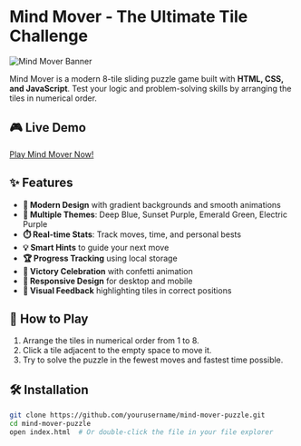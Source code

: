 # Mind Mover - The Ultimate Tile Challenge

![Mind Mover Banner](https://via.placeholder.com/800x200/1a1a2e/00eaff?text=Mind+Mover+-+Slide+Your+Way+to+Victory)

Mind Mover is a modern 8-tile sliding puzzle game built with **HTML, CSS, and JavaScript**. Test your logic and problem-solving skills by arranging the tiles in numerical order.

## 🎮 Live Demo

[Play Mind Mover Now!](#) <!-- Add your live demo link here -->

## ✨ Features

- **🎨 Modern Design** with gradient backgrounds and smooth animations
- **🌈 Multiple Themes**: Deep Blue, Sunset Purple, Emerald Green, Electric Purple
- **⏱️ Real-time Stats**: Track moves, time, and personal bests
- **💡 Smart Hints** to guide your next move
- **🏆 Progress Tracking** using local storage
- **🎉 Victory Celebration** with confetti animation
- **📱 Responsive Design** for desktop and mobile
- **🔢 Visual Feedback** highlighting tiles in correct positions

## 🚀 How to Play

1. Arrange the tiles in numerical order from 1 to 8.
2. Click a tile adjacent to the empty space to move it.
3. Try to solve the puzzle in the fewest moves and fastest time possible.

## 🛠️ Installation

```bash
git clone https://github.com/yourusername/mind-mover-puzzle.git
cd mind-mover-puzzle
open index.html  # Or double-click the file in your file explorer
